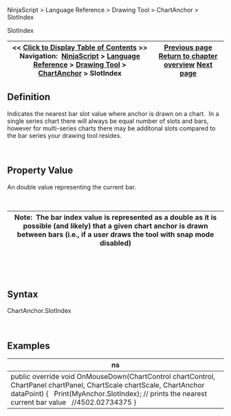 ﻿


NinjaScript \> Language Reference \> Drawing Tool \> ChartAnchor \> SlotIndex






















SlotIndex







| \<\< [Click to Display Table of Contents](barindex.md) \>\> **Navigation:**     [NinjaScript](ninjascript-1.md) \> [Language Reference](language_reference_wip-1.md) \> [Drawing Tool](drawing_tools-1.md) \> [ChartAnchor](chartanchor-1.md) \> SlotIndex | [Previous page](price-1.md) [Return to chapter overview](chartanchor-1.md) [Next page](time-1.md) |
| --- | --- |











## Definition


Indicates the nearest bar slot value where anchor is drawn on a chart.  In a single series chart there will always be equal number of slots and bars, however for multi\-series charts there may be additonal slots compared to the bar series your drawing tool resides.


 


## Property Value


An double value representing the current bar.  


 




| Note:  The bar index value is represented as a double as it is possible (and likely) that a given chart anchor is drawn between bars (i.e., if a user draws the tool with snap mode disabled) |
| --- |



 


 


## Syntax


ChartAnchor.SlotIndex


 


## Examples




| ns |
| --- |
| public override void OnMouseDown(ChartControl chartControl, ChartPanel chartPanel, ChartScale chartScale, ChartAnchor dataPoint) {    Print(MyAnchor.SlotIndex); // prints the nearest current bar value    //4502\.02734375 } |









